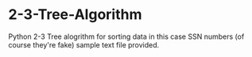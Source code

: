 # 2-3-Tree-Algorithm
Python 2-3 Tree alogrithm for sorting data in this case SSN numbers (of course they're fake) 
sample text file provided. 